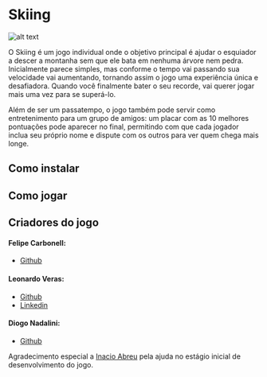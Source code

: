 # Skiing
![alt text](https://raw.githubusercontent.com/leomccormick/PyGame/main/assets/img/capa_divulgacao.png "Imagem principal Skiing")

O Skiing é um jogo individual onde o objetivo principal é ajudar o esquiador a descer a montanha sem que ele bata em nenhuma árvore nem pedra. Inicialmente parece simples, mas conforme o tempo vai passando sua velocidade vai aumentando, tornando assim o jogo uma experiência única e desafiadora. Quando você finalmente bater o seu recorde, vai querer jogar mais uma vez para se superá-lo.

Além de ser um passatempo, o jogo também pode servir como entretenimento para um grupo de amigos: um placar com as 10 melhores pontuações pode aparecer no final, permitindo com que cada jogador inclua seu próprio nome e dispute com os outros para ver quem chega mais longe.

## Como instalar


## Como jogar


## Criadores do jogo

#### Felipe Carbonell:
* [Github](https://github.com/FelipeBCarbonell "Github de Felipe Carbonell")

#### Leonardo Veras:
* [Github](https://github.com/leomccormick "Github de Leonardo Veras")
* [Linkedin](https://www.linkedin.com/in/leonardo-veras-4402a419a/ "Linkedin de Leonardo Veras")


#### Diogo Nadalini:
* [Github](https://github.com/Dinadalini "Github de Diogo Nadalini")

Agradecimento especial a [Inacio Abreu](https://github.com/inacioqa "Github de Inacio Abreu") pela ajuda no estágio inicial de desenvolvimento do jogo.
